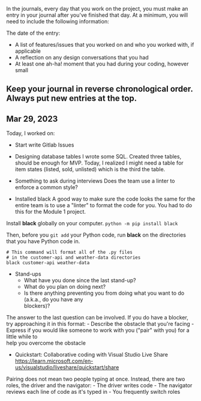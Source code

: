 In the journals, every day that you work on the project, you must make an entry in your journal after you've finished that day. At a minimum, you will need to include the following information:

The date of the entry:

* A list of features/issues that you worked on and who you worked with, if applicable
* A reflection on any design conversations that you had
* At least one ah-ha! moment that you had during your coding, however small

Keep your journal in reverse chronological order. Always put new entries at the top.
---

## Mar 29, 2023
Today, I worked on:

* Start write Gitlab Issues

* Designing database tables
I wrote some SQL. Created three tables, should be enough for MVP.
Today, I realized I might need a table for item states (listed, sold, unlisted) which is the third the table.

* Something to ask during interviews
Does the team use a linter to enforce a common style?

* Installed black
A good way to make sure the code looks the same for the entire team is to use a "linter" to format the code for you. You had to do this for the Module 1 project.

Install **black** globally on your computer.
`python -m pip install black`

Then, before you `git add` your Python code, run **black** on the directories that you have Python code in.

```
# This command will format all of the .py files
# in the customer-api and weather-data directories
black customer-api weather-data
```

* Stand-ups
    - What have you done since the last stand-up?
    - What do you plan on doing next?
    - Is there anything preventing you from doing what you want to do (a.k.a., do you have any  
      blockers)?

The answer to the last question can be involved. If you do have a blocker, try approaching it in this format:
    - Describe the obstacle that you're facing
    - Express if you would like someone to work with you ("pair" with you) for a little while to   
    help you overcome the obstacle

* Quickstart: Collaborative coding with Visual Studio Live Share
https://learn.microsoft.com/en-us/visualstudio/liveshare/quickstart/share

Pairing does not mean two people typing at once. Instead, there are two roles, the driver and the navigator:
    - The driver writes code
    - The navigator reviews each line of code as it's typed in
    - You frequently switch roles